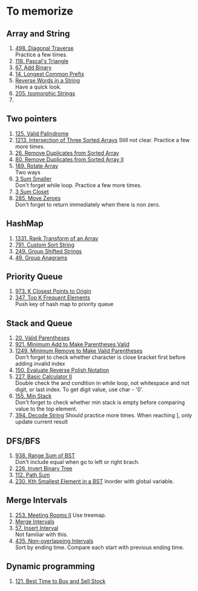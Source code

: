 # To memorize
## Array and String
1. [498. Diagonal Traverse](https://leetcode.com/problems/diagonal-traverse)  
   Practice a few times.
1. [118. Pascal's Triangle](https://leetcode.com/problems/pascals-triangle)
2. [67. Add Binary](https://leetcode.com/problems/add-binary)
3. [14. Longest Common Prefix](https://leetcode.com/problems/longest-common-prefix)
4. [Reverse Words in a String](https://leetcode.com/problems/reverse-words-in-a-string)  
   Have a quick look.
5. [205. Isomorphic Strings](https://leetcode.com/problems/isomorphic-strings)
6. 
## Two pointers
1. [125. Valid Palindrome](https://leetcode.com/problems/valid-palindrome)  
2. [1213. Intersection of Three Sorted Arrays](https://leetcode.com/problems/intersection-of-three-sorted-arrays)     Still not clear.  Practice a few more times.
3. [26. Remove Duplicates from Sorted Array](https://leetcode.com/problems/remove-duplicates-from-sorted-array/)
4. [80. Remove Duplicates from Sorted Array II](https://leetcode.com/problems/remove-duplicates-from-sorted-array-ii)
5. [189. Rotate Array](https://leetcode.com/problems/rotate-array)  
   Two ways
6. [3 Sum Smaller](https://leetcode.com/problems/3sum-smaller)  
   Don't forget while loop. Practice a few more times.
7. [3 Sum Closet](https://leetcode.com/problems/3sum-closest)
8. [285. Move Zeroes](https://leetcode.com/problems/move-zeroes)  
   Don't forget to return immediately when there is non zero.

## HashMap
1. [1331. Rank Transform of an Array](https://leetcode.com/problems/rank-transform-of-an-array)
2. [791. Custom Sort String](https://leetcode.com/problems/custom-sort-string)
3. [249. Group Shifted Strings](https://leetcode.com/problems/group-shifted-strings)
4. [49. Group Anagrams](https://leetcode.com/problems/group-anagrams)

## Priority Queue
1. [973. K Closest Points to Origin](https://leetcode.com/problems/k-closest-points-to-origin)
1. [347. Top K Frequent Elements](https://leetcode.com/problems/top-k-frequent-elements)  
   Push key of hash map to priority queue  

## Stack and Queue
1. [20. Valid Parentheses](https://leetcode.com/problems/valid-parentheses)
2. [921. Minimum Add to Make Parentheses Valid](https://leetcode.com/problems/minimum-add-to-make-parentheses-valid)
3. [1249. Minimum Remove to Make Valid Parentheses](https://leetcode.com/problems/minimum-remove-to-make-valid-parentheses/)  
   Don't forget to check whether character is close bracket first before adding invalid index
4. [150. Evaluate Reverse Polish Notation](https://leetcode.com/problems/evaluate-reverse-polish-notation)
5. [227. Basic Calculator II](https://leetcode.com/problems/basic-calculator-ii)  
   Double check the and condition in while loop, not whitespace and not digit, or last index. To get digit value, use char - '0'.
6. [155. Min Stack](https://leetcode.com/problems/min-stack)  
   Don't forget to check whether min stack is empty before comparing value to the top element.
7. [394. Decode String](https://leetcode.com/problems/decode-string/)
   Should practice more times. When reaching ], only update current result  
## DFS/BFS
1. [938. Range Sum of BST](https://leetcode.com/problems/range-sum-of-bst)  
   Don't include equal when go to left or right brach.
1. [226. Invert Binary Tree](https://leetcode.com/problems/invert-binary-tree)
2. [112. Path Sum](https://leetcode.com/problems/path-sum)
3. [230. Kth Smallest Element in a BST](https://leetcode.com/problems/kth-smallest-element-in-a-bst)
   Inorder with global variable.

## Merge Intervals
1. [253. Meeting Rooms II](https://leetcode.com/problems/meeting-rooms-ii)
   Use treemap.
1. [Merge Intervals](https://leetcode.com/problems/merge-intervals/)
2. [57. Insert Interval](https://leetcode.com/problems/insert-interval/)  
   Not familiar with this.
1. [435. Non-overlapping Intervals](https://leetcode.com/problems/non-overlapping-intervals)  
   Sort by ending time. Compare each start with previous ending time.  
## Dynamic programming
1. [121. Best Time to Buy and Sell Stock](https://leetcode.com/problems/best-time-to-buy-and-sell-stock)  
